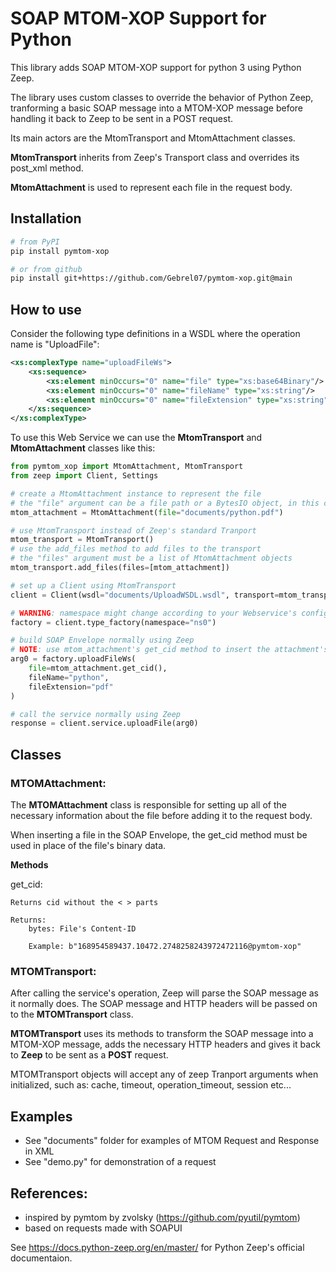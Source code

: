 # **SOAP MTOM-XOP Support for Python**

This library adds SOAP MTOM-XOP support for python 3 using Python Zeep. 

The library uses custom classes to override the behavior of Python Zeep, tranforming a basic SOAP message into a MTOM-XOP message before handling it back to Zeep to be sent in a POST request.

Its main actors are the MtomTransport and MtomAttachment classes.

**MtomTransport** inherits from Zeep's Transport class and overrides its post_xml method.

**MtomAttachment** is used to represent each file in the request body.

## **Installation**
``` bash
# from PyPI
pip install pymtom-xop

# or from github
pip install git+https://github.com/Gebrel07/pymtom-xop.git@main
```

## **How to use**

Consider the following type definitions in a WSDL where the operation name is "UploadFile":

``` xml
<xs:complexType name="uploadFileWs">
    <xs:sequence>
        <xs:element minOccurs="0" name="file" type="xs:base64Binary"/>
        <xs:element minOccurs="0" name="fileName" type="xs:string"/>
        <xs:element minOccurs="0" name="fileExtension" type="xs:string"/>
    </xs:sequence>
</xs:complexType>
```

To use this Web Service we can use the **MtomTransport** and **MtomAttachment** classes like this:

``` python
from pymtom_xop import MtomAttachment, MtomTransport
from zeep import Client, Settings

# create a MtomAttachment instance to represent the file
# the "file" argument can be a file path or a BytesIO object, in this case, lets use a file stored in the "documents" folder
mtom_attachment = MtomAttachment(file="documents/python.pdf")

# use MtomTransport instead of Zeep's standard Tranport
mtom_transport = MtomTransport()
# use the add_files method to add files to the transport
# the "files" argument must be a list of MtomAttachment objects
mtom_transport.add_files(files=[mtom_attachment])

# set up a Client using MtomTransport
client = Client(wsdl="documents/UploadWSDL.wsdl", transport=mtom_transport)

# WARNING: namespace might change according to your Webservice's configuration
factory = client.type_factory(namespace="ns0")

# build SOAP Envelope normally using Zeep
# NOTE: use mtom_attachment's get_cid method to insert the attachment's Content-ID in the "file" field
arg0 = factory.uploadFileWs(
    file=mtom_attachment.get_cid(),
    fileName="python",
    fileExtension="pdf"
)

# call the service normally using Zeep
response = client.service.uploadFile(arg0)
```

## **Classes**

### **MTOMAttachment:**

The **MTOMAttachment** class is responsible for setting up all of the necessary information about the file before adding it to the request body.

When inserting a file in the SOAP Envelope, the get_cid method must be used in place of the file's binary data.

**Methods**

get_cid:

    Returns cid without the < > parts

    Returns:
        bytes: File's Content-ID

        Example: b"168954589437.10472.2748258243972472116@pymtom-xop"

### **MTOMTransport:**

After calling the service's operation, Zeep will parse the SOAP message as it normally does. The SOAP message and HTTP headers will be passed on to the **MTOMTransport** class.

**MTOMTransport** uses its methods to transform the SOAP message into a MTOM-XOP message, adds the necessary HTTP headers and gives it back to **Zeep** to be sent as a **POST** request.

MTOMTransport objects will accept any of zeep Tranport arguments when initialized, such as: cache, timeout, operation_timeout, session etc...

## **Examples**

- See "documents" folder for examples of MTOM Request and Response in XML
- See "demo.py" for demonstration of a request 


## **References:**

- inspired by pymtom by zvolsky (https://github.com/pyutil/pymtom)
- based on requests made with SOAPUI

See https://docs.python-zeep.org/en/master/ for Python Zeep's official documentaion.